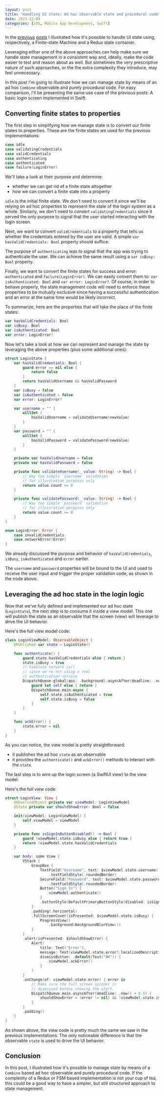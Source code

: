 ```yaml
---
layout: post
title: "Handling UI state: Ad hoc observable state and procedural code"
date: 2023-12-04
categories: [iOS, Mobile App Development, Swift]
---
```

In the [previous](https://andrea-prearo.github.io/ios/mobile%20app%20development/swift/2023/10/13/Handling-UI-state-with-finite-state-machines.html) [posts](https://andrea-prearo.github.io/ios/mobile%20app%20development/swift/2023-11-27-Handling-UI-state-with-redux.html) I illustrated how it's possible to handle UI state using, respectively, a Finite-state Machine and a Redux state container.

Leveraging either one of the above approaches can help make sure we handle state management in a consistent way and, ideally, make the code easier to test and reason about as well. But sometimes the very prescriptive nature of such approaches, or the the extra complexity they introduce, may feel unnecessary.

In this post I'm going to illustrate how we can manage state by means of an ad hoc `Combine` observable and purely procedural code. For easy comparison, I'll be presenting the same use case of the previous posts: A basic login screen implemented in Swift.


## Converting finite states to properties

The first step in simplifying how we manage state is to convert our finite states to properties.  These are the finite states we used for the previous implementations:

~~~ swift
case idle
case validatingCredentials
case validCredentials
case authenticating
case authenticated
case failure(LoginError)
~~~

We'll take a look at their purpose and determine:
* whether we can get rid of a finite state altogether
* how we can convert a finite state into a property

`idle` is the initial finite state. We don't need to convert it since we'll be relying on ad hoc properties to represent the state of the login system as a whole. Similarly, we don't need to convert `validatingCredentials` since it served the only purpose to signal that the user started interacting with the login screen.

Next, we want to convert `validCredentials` to a property that tells us whether the credentials entered by the user are valid. A simple `var hasValidCredentials: Bool` property should suffice.

The purpose of `authenticating` was to signal that the app was trying to authenticate the user. We can achieve the same result using a `var isBusy: Bool` property.

Finally, we want to convert the finite states for success and error: `authenticated` and `failure(LoginError)`. We can easily convert them to: `var isAuthenticated: Bool` and `var error: LoginError?`. Of course, in order to behave properly, the state management code will need to enforce these properties to be mutually exclusive since having a successful authentication and an error at the same time would be likely incorrect.

To summarize, here are the properties that will take the place of the finite states:

~~~ swift
var hasValidCredentials: Bool
var isBusy: Bool
var isAuthenticated: Bool
var error: LoginError?
~~~

Now let's take a look at how we can represent and manage the state by leveraging the above properties (plus some additional ones):

~~~ swift
struct LoginState {
    var hasValidCredentials: Bool {
        guard error == nil else {
            return false
        }
        return hasValidUsername && hasValidPassword
    }
    var isBusy = false
    var isAuthenticated = false
    var error: LoginError?

    var username = "" {
        willSet {
            hasValidUsername = validateUsername(newValue)
        }
    }
    var password = "" {
        willSet {
            hasValidPassword = validatePassword(newValue)
        }
    }

    private var hasValidUsername = false
    private var hasValidPassword = false

    private func validateUsername(_ value: String) -> Bool {
        // Way too simple `username` validation
        // for illustration purposes only
        return value.count >= 8
    }

    private func validatePassword(_ value: String) -> Bool {
        // Way too simple `password` validation
        // for illustration purposes only
        return value.count >= 8
    }
}
~~~

~~~ swift
enum LoginError: Error {
    case invalidCredentials
    case networkError(Error)
}
~~~

We already discussed the purpose and behavior of `hasValidCredentials`, `isBusy`, `isAuthenticated` and `error` earlier.

The `username` and `password` properties will be bound to the UI and used to receive the user input and trigger the proper validation code, as shown in the code above.


## Leveraging the ad hoc state in the login logic

Now that we've fully defined and implemented our ad hoc state (`LoginState`), the next step is to consume it inside a view model. This one will publish the state as an observable that the screen (view) will leverage to drive the UI behavior.

Here's the full view model code:

~~~ swift
class LoginViewModel: ObservableObject {
    @Published var state = LoginState()

    func authenticate() {
        guard state.hasValidCredentials else { return }
        state.isBusy = true
        // Simulate network call
        // since we're not using a real
        // authentication service
        DispatchQueue.global(qos: .background).asyncAfter(deadline: .now() + 2.0) { [weak self] in
            guard let self else { return }
            DispatchQueue.main.async {
                self.state.isAuthenticated = true
                self.state.isBusy = false
            }
        }
    }

    func ackError() {
        state.error = nil
    }
}
~~~

As you can notice, the view model is pretty straightforward:
* it publishes the ad hoc `state` as an observable
* it provides the `authenticate()` and `ackError()` methods to interact with the `state`.

The last step is to wire up the login screen (a SwiftUI view) to the view model.

Here's the full view code:

~~~ swift
struct LoginView: View {
    @ObservedObject private var viewModel: LoginViewModel
    @State private var shouldShowError: Bool = false

    init(viewModel: LoginViewModel) {
        self.viewModel = viewModel
    }

    private func isSignInButtonDisabled() -> Bool {
        guard !viewModel.state.isBusy else { return true }
        return !viewModel.state.hasValidCredentials
    }

    var body: some View {
        VStack {
            GroupBox {
                TextField("Username", text: $viewModel.state.username)
                    .textFieldStyle(.roundedBorder)
                SecureField("Password", text: $viewModel.state.password)
                    .textFieldStyle(.roundedBorder)
                Button("Sign In") {
                    viewModel.authenticate()
                }
                .buttonStyle(DefaultPrimaryButtonStyle(disabled: isSignInButtonDisabled()))
            }
            .padding(.horizontal)
            .fullScreenCover(isPresented: $viewModel.state.isBusy) {
                ProgressView()
                    .background(BackgroundBlurView())
            }
        }
        .alert(isPresented: $shouldShowError) {
            Alert(
                title: Text("Error"),
                message: Text(viewModel.state.error?.localizedDescription ?? "Unknown error"),
                dismissButton: .default(Text("OK")) {
                    viewModel.ackError()
                }
            )
        }
        .onChange(of: viewModel.state.error) { error in
            // Make sure the full screen spinner is
            // dismissed before showing the alert.
            DispatchQueue.main.asyncAfter(deadline: .now() + 0.5) {
                shouldShowError = (error != nil) && !viewModel.state.isBusy
            }
        }
        .padding()
    }
}
~~~

As shown above, the view code is pretty much the same we saw in the previous implementations. The only noticeable difference is that the observable `state` is used to drive the UI behavior.

## Conclusion

In this post, I illustrated how it's possible to manage state by means of a `Combine` based ad hoc observable and purely procedural code.  If the complexity of a Redux or FSM based implementation is not your cup of tea, this could be a good way to have a simpler, but still structured approach to state management.
